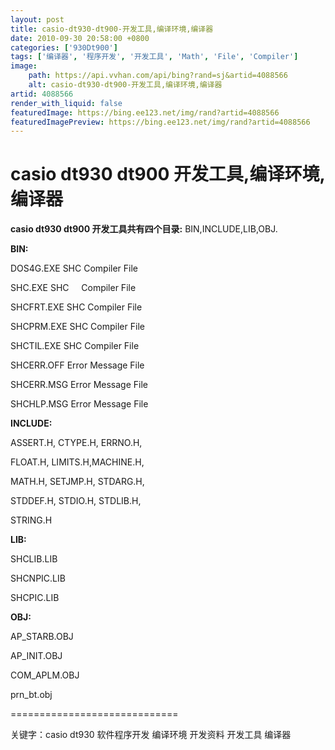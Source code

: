 ```yaml
---
layout: post
title: casio-dt930-dt900-开发工具,编译环境,编译器
date: 2010-09-30 20:58:00 +0800
categories: ['930Dt900']
tags: ['编译器', '程序开发', '开发工具', 'Math', 'File', 'Compiler']
image:
    path: https://api.vvhan.com/api/bing?rand=sj&artid=4088566
    alt: casio-dt930-dt900-开发工具,编译环境,编译器
artid: 4088566
render_with_liquid: false
featuredImage: https://bing.ee123.net/img/rand?artid=4088566
featuredImagePreview: https://bing.ee123.net/img/rand?artid=4088566
---
```


# casio dt930 dt900 开发工具,编译环境,编译器

**casio dt930 dt900 开发工具共有四个目录:**
BIN,INCLUDE,LIB,OBJ.

**BIN:**

DOS4G.EXE SHC Compiler File

SHC.EXE SHC     Compiler File

SHCFRT.EXE SHC Compiler File

SHCPRM.EXE SHC Compiler File

SHCTIL.EXE SHC Compiler File

SHCERR.OFF Error Message File

SHCERR.MSG Error Message File

SHCHLP.MSG Error Message File

**INCLUDE:**

ASSERT.H, CTYPE.H, ERRNO.H,

FLOAT.H, LIMITS.H,MACHINE.H,

MATH.H, SETJMP.H, STDARG.H,

STDDEF.H, STDIO.H, STDLIB.H,

STRING.H

**LIB:**

SHCLIB.LIB

SHCNPIC.LIB

SHCPIC.LIB

**OBJ:**

AP\_STARB.OBJ

AP\_INIT.OBJ

COM\_APLM.OBJ

prn\_bt.obj

=============================

关键字：casio dt930 软件程序开发 编译环境 开发资料 开发工具 编译器